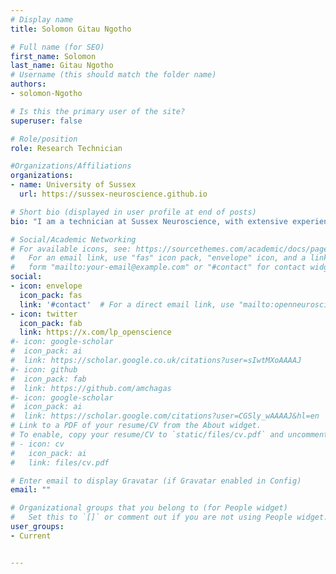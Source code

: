 ```yaml
---
# Display name
title: Solomon Gitau Ngotho

# Full name (for SEO)
first_name: Solomon
last_name: Gitau Ngotho
# Username (this should match the folder name)
authors: 
- solomon-Ngotho 

# Is this the primary user of the site?
superuser: false

# Role/position
role: Research Technician

#Organizations/Affiliations
organizations:
- name: University of Sussex
  url: https://sussex-neuroscience.github.io

# Short bio (displayed in user profile at end of posts)
bio: "I am a technician at Sussex Neuroscience, with extensive experience in open source hardware development, plastic recycling and microscope building"

# Social/Academic Networking
# For available icons, see: https://sourcethemes.com/academic/docs/page-builder/#icons
#   For an email link, use "fas" icon pack, "envelope" icon, and a link in the
#   form "mailto:your-email@example.com" or "#contact" for contact widget.
social:
- icon: envelope
  icon_pack: fas
  link: '#contact'  # For a direct email link, use "mailto:openneuroscience@gmail.com".
- icon: twitter
  icon_pack: fab
  link: https://x.com/lp_openscience
#- icon: google-scholar
#  icon_pack: ai
#  link: https://scholar.google.co.uk/citations?user=sIwtMXoAAAAJ
#- icon: github
#  icon_pack: fab
#  link: https://github.com/amchagas
#- icon: google-scholar
#  icon_pack: ai
#  link: https://scholar.google.com/citations?user=CGSly_wAAAAJ&hl=en
# Link to a PDF of your resume/CV from the About widget.
# To enable, copy your resume/CV to `static/files/cv.pdf` and uncomment the lines below.
# - icon: cv
#   icon_pack: ai
#   link: files/cv.pdf

# Enter email to display Gravatar (if Gravatar enabled in Config)
email: ""

# Organizational groups that you belong to (for People widget)
#   Set this to `[]` or comment out if you are not using People widget.
user_groups:
- Current


---
```


